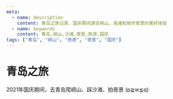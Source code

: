 ```yaml
---
meta:
  - name: description
    content: 青岛之旅记录，国庆期间游览崂山、海滩和城市夜景的美好体验
  - name: keywords
    content: 青岛,崂山,沙滩,夜景,旅游,国庆
tags: ["青岛", "崂山", "旅游", "夜景", "国庆"]
---
```


# 青岛之旅

2021年国庆期间，去青岛爬崂山、踩沙滩、拍夜景 (p≧w≦q)

<ImgView title="青岛夜景" url="https://6.z.wiki/images/20211117/f9e46474258f46b88d0cb4a76f609e4e.png" />

<ImgView title="青岛夜景" url="https://6.z.wiki/images/20211117/9d653213e9454bb9aed55a05cb040707.png" />

<ImgView title="青岛夜景" url="https://4.z.wiki/images/20211117/c42479b883634435b278228ec64f5bbe.png" />

<ImgView title="青岛夜景" url="https://6.z.wiki/images/20211117/1a4433fa92014ba494174a207be9e329.png" />
